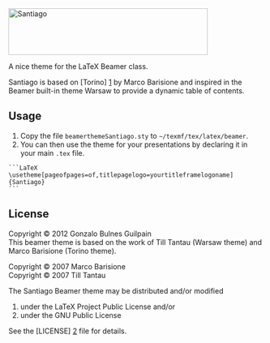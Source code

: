 <img src="https://gonzalo-bulnes.github.io/santiago-beamer-theme/images/santiago-branding.png" alt="Santiago" height="92" width="393" />

A nice theme for the LaTeX Beamer class.

Santiago is based on [Torino] [1] by Marco Barisione and inspired in the Beamer built-in theme Warsaw to provide a dynamic table of contents.

  [1]: http://blog.barisione.org/2007-09/torino-a-pretty-theme-for-latex-beamer/

## Usage

  1. Copy the file `beamerthemeSantiago.sty` to `~/texmf/tex/latex/beamer`.
  2. You can then use the theme for your presentations by declaring it in your main `.tex` file.

    ```LaTeX
    \usetheme[pageofpages=of,titlepagelogo=yourtitleframelogoname]{Santiago}
    ``` 

## License

Copyright &copy; 2012 Gonzalo Bulnes Guilpain<br/>
This beamer theme is based on the work of
Till Tantau (Warsaw theme) and Marco Barisione (Torino theme).

Copyright &copy; 2007 Marco Barisione<br/>
Copyright &copy; 2007 Till Tantau

The Santiago Beamer theme may be distributed and/or modified

  1. under the LaTeX Project Public License and/or
  2. under the GNU Public License

See the [LICENSE] [2] file for details.

  [2]: https://github.com/gonzalo-bulnes/santiago-beamer-theme/blob/master/LICENSE
